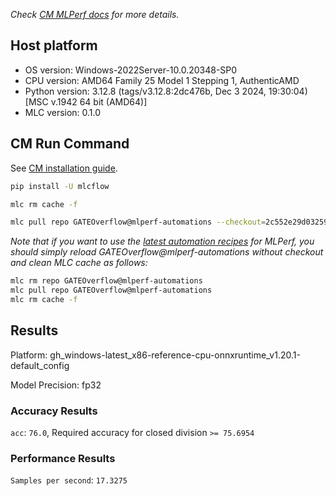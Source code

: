 *Check [CM MLPerf docs](https://docs.mlcommons.org/inference) for more details.*

## Host platform

* OS version: Windows-2022Server-10.0.20348-SP0
* CPU version: AMD64 Family 25 Model 1 Stepping 1, AuthenticAMD
* Python version: 3.12.8 (tags/v3.12.8:2dc476b, Dec  3 2024, 19:30:04) [MSC v.1942 64 bit (AMD64)]
* MLC version: 0.1.0

## CM Run Command

See [CM installation guide](https://docs.mlcommons.org/inference/install/).

```bash
pip install -U mlcflow

mlc rm cache -f

mlc pull repo GATEOverflow@mlperf-automations --checkout=2c552e29d032592f6dd01613a065e688cf9bad1d


```
*Note that if you want to use the [latest automation recipes](https://docs.mlcommons.org/inference) for MLPerf,
 you should simply reload GATEOverflow@mlperf-automations without checkout and clean MLC cache as follows:*

```bash
mlc rm repo GATEOverflow@mlperf-automations
mlc pull repo GATEOverflow@mlperf-automations
mlc rm cache -f

```

## Results

Platform: gh_windows-latest_x86-reference-cpu-onnxruntime_v1.20.1-default_config

Model Precision: fp32

### Accuracy Results 
`acc`: `76.0`, Required accuracy for closed division `>= 75.6954`

### Performance Results 
`Samples per second`: `17.3275`
